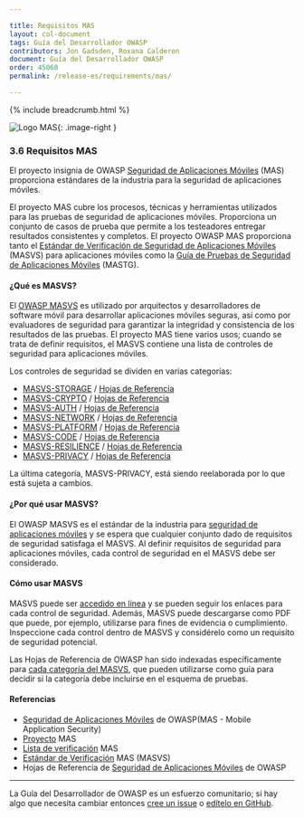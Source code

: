 ```yaml
---

title: Requisitos MAS
layout: col-document
tags: Guía del Desarrollador OWASP
contributors: Jon Gadsden, Roxana Calderon
document: Guía del Desarrollador OWASP
order: 45060
permalink: /release-es/requirements/mas/

---
```


{% include breadcrumb.html %}

<style type="text/css">
.image-right {
  height: 180px;
  display: block;
  margin-left: auto;
  margin-right: auto;
  float: right;
}
</style>

![Logo MAS](../../../assets/images/logos/mas.png "OWASP MAS"){: .image-right }

### 3.6 Requisitos MAS

El proyecto insignia de OWASP [Seguridad de Aplicaciones Móviles][masproject] (MAS) proporciona
estándares de la industria para la seguridad de aplicaciones móviles.

El proyecto MAS cubre los procesos, técnicas y herramientas utilizados para las pruebas de seguridad de aplicaciones móviles.
Proporciona un conjunto de casos de prueba que permite a los testeadores entregar resultados consistentes y completos.
El proyecto OWASP MAS proporciona tanto el [Estándar de Verificación de Seguridad de Aplicaciones Móviles][masvs] (MASVS)
para aplicaciones móviles como la [Guía de Pruebas de Seguridad de Aplicaciones Móviles][mastg] (MASTG).

#### ¿Qué es MASVS?

El [OWASP MASVS][mas] es utilizado por arquitectos y desarrolladores de software móvil para desarrollar aplicaciones móviles seguras,
así como por evaluadores de seguridad para garantizar la integridad y consistencia de los resultados de las pruebas.
El proyecto MAS tiene varios usos; cuando se trata de definir requisitos,
el MASVS contiene una lista de controles de seguridad para aplicaciones móviles.

Los controles de seguridad se dividen en varias categorías:

* [MASVS-STORAGE](https://mas.owasp.org/MASVS/05-MASVS-STORAGE/) / [Hojas de Referencia][masvs-storage]
* [MASVS-CRYPTO](https://mas.owasp.org/MASVS/06-MASVS-CRYPTO/) / [Hojas de Referencia][masvs-crypto]
* [MASVS-AUTH](https://mas.owasp.org/MASVS/07-MASVS-AUTH/) / [Hojas de Referencia][masvs-auth]
* [MASVS-NETWORK](https://mas.owasp.org/MASVS/08-MASVS-NETWORK/) / [Hojas de Referencia][masvs-network]
* [MASVS-PLATFORM](https://mas.owasp.org/MASVS/09-MASVS-PLATFORM/) / [Hojas de Referencia][masvs-platform]
* [MASVS-CODE](https://mas.owasp.org/MASVS/10-MASVS-CODE/) / [Hojas de Referencia][masvs-code]
* [MASVS-RESILIENCE](https://mas.owasp.org/MASVS/11-MASVS-RESILIENCE/) / [Hojas de Referencia][masvs-resilience]
* [MASVS-PRIVACY](https://mas.owasp.org/MASVS/12-MASVS-PRIVACY/) / [Hojas de Referencia][masvs-privacy]

La última categoría, MASVS-PRIVACY, está siendo reelaborada por lo que está sujeta a cambios.

#### ¿Por qué usar MASVS?

El OWASP MASVS es el estándar de la industria para [seguridad de aplicaciones móviles][csmas]
y se espera que cualquier conjunto dado de requisitos de seguridad satisfaga el MASVS.
Al definir requisitos de seguridad para aplicaciones móviles, cada control de seguridad en el MASVS debe ser considerado.

#### Cómo usar MASVS

MASVS puede ser [accedido en línea][masvs] y se pueden seguir los enlaces para cada control de seguridad.
Además, MASVS puede descargarse como PDF que puede, por ejemplo, utilizarse para fines de evidencia o cumplimiento.
Inspeccione cada control dentro de MASVS y considérelo como un requisito de seguridad potencial.

Las Hojas de Referencia de OWASP han sido indexadas específicamente para [cada categoría del MASVS][csmasvs],
que pueden utilizarse como guía para decidir si la categoría debe incluirse en el esquema de pruebas.

#### Referencias

* [Seguridad de Aplicaciones Móviles][mas] de OWASP(MAS - Mobile Application Security)
* [Proyecto][masproject] MAS
* [Lista de verificación][masc] MAS
* [Estándar de Verificación][masvs] MAS (MASVS)
* Hojas de Referencia de [Seguridad de Aplicaciones Móviles][csmas] de OWASP 

----

La Guía del Desarrollador de OWASP es un esfuerzo comunitario; si hay algo que necesita cambiar
entonces [cree un issue][issue0506] o [edítelo en GitHub][edit0506].

[csmas]: https://cheatsheetseries.owasp.org/cheatsheets/Mobile_Application_Security_Cheat_Sheet
[csmasvs]: https://cheatsheetseries.owasp.org/IndexMASVS
[edit0506]: https://github.com/OWASP/www-project-developer-guide/blob/main/draft/05-requirements/06-mas.md
[issue0506]: https://github.com/OWASP/www-project-developer-guide/issues/new?labels=enhancement&template=request.md&title=Update:%2005-requirements/06-mas
[mas]: https://mas.owasp.org/
[masc]: https://mas.owasp.org/checklists/
[masproject]: https://owasp.org/www-project-mobile-app-security/
[mastg]: https://mas.owasp.org/MASTG/
[masvs]: https://mas.owasp.org/MASVS/
[masvs-storage]: https://cheatsheetseries.owasp.org/IndexMASVS.html#masvs-storage
[masvs-crypto]: https://cheatsheetseries.owasp.org/IndexMASVS.html#masvs-crypto
[masvs-auth]: https://cheatsheetseries.owasp.org/IndexMASVS.html#masvs-auth
[masvs-network]: https://cheatsheetseries.owasp.org/IndexMASVS.html#masvs-network
[masvs-platform]: https://cheatsheetseries.owasp.org/IndexMASVS.html#masvs-platform
[masvs-code]: https://cheatsheetseries.owasp.org/IndexMASVS.html#masvs-code
[masvs-resilience]: https://cheatsheetseries.owasp.org/IndexMASVS.html#masvs-resilience
[masvs-privacy]: https://cheatsheetseries.owasp.org/IndexMASVS.html#masvs-privacy
